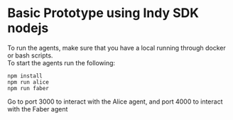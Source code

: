 # Basic Prototype using Indy SDK nodejs
To run the agents, make sure that you have a local running through docker or bash scripts.  
To start the agents run the following:
```
npm install 
npm run alice
npm run faber
```
Go to port 3000 to interact with the Alice agent, and port 4000 to interact with the Faber agent